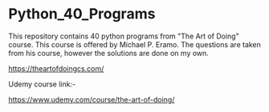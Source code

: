 # Python_40_Programs

This repository contains 40 python programs from "The Art of Doing" course.
This course is offered by Michael P. Eramo.
The questions are taken from his course, however the solutions are done on my own.

https://theartofdoingcs.com/

Udemy course link:-

https://www.udemy.com/course/the-art-of-doing/
